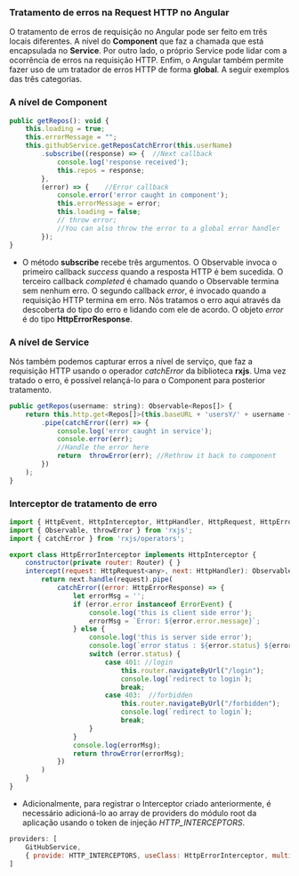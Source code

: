 
### Tratamento de erros na Request HTTP no Angular
O tratamento de erros de requisição no Angular pode ser feito em três locais diferentes. A nível do **Component** que faz a chamada que está encapsulada no **Service**. Por outro lado, o próprio Service pode lidar com a ocorrência de erros na requisição HTTP. Enfim, o Angular também permite fazer uso de um tratador de erros HTTP de forma **global**.
A seguir exemplos das três categorias.

### A nível de Component
```javascript
public getRepos(): void {
	this.loading = true;
	this.errorMessage = "";
	this.githubService.getReposCatchError(this.userName)
		.subscribe((response) => {	//Next callback
			console.log('response received');
			this.repos = response;
		},
		(error) => {	//Error callback
			console.error('error caught in component');
			this.errorMessage = error;
			this.loading = false;
			// throw error;
			//You can also throw the error to a global error handler
		});
}
```
 - O método **subscribe** recebe três argumentos. O Observable invoca o primeiro callback *success* quando a resposta HTTP é bem sucedida. O terceiro callback *completed* é chamado quando o Observable termina sem nenhum erro. O segundo callback *error*, é invocado quando a requisição HTTP termina em erro. Nós tratamos o erro aqui através da descoberta do tipo do erro e lidando com ele de acordo. O objeto *error* é do tipo **HttpErrorResponse**.

### A nível de Service
Nós também podemos capturar erros a nível de serviço, que faz a requisição HTTP usando o operador *catchError* da biblioteca **rxjs**. Uma vez tratado o erro, é possível relançá-lo para o Component para posterior tratamento.
```javascript
public getRepos(username: string): Observable<Repos[]> {
	return this.http.get<Repos[]>(this.baseURL + 'usersY/' + username + '/repos')
		.pipe(catchError((err) => {
			console.log('error caught in service');
			console.error(err);
			//Handle the error here
			return  throwError(err); //Rethrow it back to component
		})
	);
}
```
### Interceptor de tratamento de erro
```javascript
import { HttpEvent, HttpInterceptor, HttpHandler, HttpRequest, HttpErrorResponse } from '[@angular/common](http://twitter.com/angular/common)/http';
import { Observable, throwError } from 'rxjs';
import { catchError } from 'rxjs/operators';

export class HttpErrorInterceptor implements HttpInterceptor {
	constructor(private router: Router) { }
	intercept(request: HttpRequest<any>, next: HttpHandler): Observable<HttpEvent<any>> {
		return next.handle(request).pipe(
			catchError((error: HttpErrorResponse) => {
				let errorMsg = '';
				if (error.error instanceof ErrorEvent) {
					console.log('this is client side error');
					errorMsg = `Error: ${error.error.message}`;
				} else {
					console.log('this is server side error');
					console.log(`error status : ${error.status} ${error.statusText}`);
					switch (error.status) {
						case 401: //login
							this.router.navigateByUrl("/login");
							console.log(`redirect to login`);
							break;
						case 403:  //forbidden
							this.router.navigateByUrl("/forbidden");
							console.log(`redirect to login`);
							break;
					}
				}
				console.log(errorMsg);
				return throwError(errorMsg);
			})
		)
	}
}

```
 - Adicionalmente, para registrar o Interceptor criado anteriormente, é necessário adicioná-lo ao array de providers do módulo root da aplicação usando o token de injeção *HTTP_INTERCEPTORS*.
```javascript
providers: [
	GitHubService,
	{ provide: HTTP_INTERCEPTORS, useClass: HttpErrorInterceptor, multi: true }
]
```
